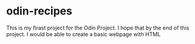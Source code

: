 # odin-recipes
This is my firast project for the Odin Project. I hope that by the end of this project. I would be able to create a basic webpage with HTML